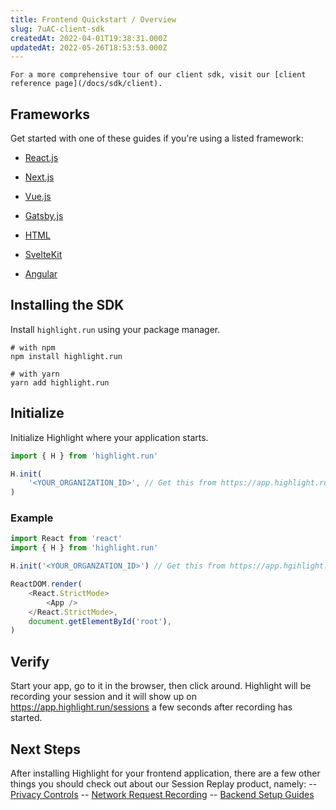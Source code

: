 ```yaml
---
title: Frontend Quickstart / Overview
slug: 7uAC-client-sdk
createdAt: 2022-04-01T19:38:31.000Z
updatedAt: 2022-05-26T18:53:53.000Z
---
```


```hint
For a more comprehensive tour of our client sdk, visit our [client reference page](/docs/sdk/client).
```

## Frameworks

Get started with one of these guides if you're using a listed framework:

-   [React.js](/getting-started/client-sdk/reactjs)

-   [Next.js](/getting-started/client-sdk/nextjs)

-   [Vue.js](/getting-started/client-sdk/vuejs)

-   [Gatsby.js](/getting-started/client-sdk/gatsbyjs)

-   [HTML](/getting-started/client-sdk/html)

-   [SvelteKit](/getting-started/client-sdk/sveltekit)

-   [Angular](/getting-started/client-sdk/angular)

## Installing the SDK

Install `highlight.run` using your package manager.

```shell
# with npm
npm install highlight.run

# with yarn
yarn add highlight.run
```

## Initialize

Initialize Highlight where your application starts.

```typescript
import { H } from 'highlight.run'

H.init(
	'<YOUR_ORGANIZATION_ID>', // Get this from https://app.highlight.run/setup
)
```

### Example

```typescript
import React from 'react'
import { H } from 'highlight.run'

H.init('<YOUR_ORGANZATION_ID>') // Get this from https://app.hgihlight.run/setup

ReactDOM.render(
	<React.StrictMode>
		<App />
	</React.StrictMode>,
	document.getElementById('root'),
)
```

## Verify

Start your app, go to it in the browser, then click around. Highlight will be recording your session and it will show up on <https://app.highlight.run/sessions> a few seconds after recording has started.

## Next Steps

After installing Highlight for your frontend application, there are a few other things you should check out about our Session Replay product, namely:
-- [Privacy Controls](/docs/session-replay/privacy)
-- [Network Request Recording](/docs/session-replay/recording-network-requests-and-responses)
-- [Backend Setup Guides](/docs/getting-started/backend-sdk/overview)